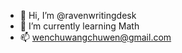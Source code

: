 - 👋 Hi, I’m @ravenwritingdesk
- 🌱 I’m currently learning Math
- 📫 wenchuwangchuwen@gmail.com

<!---
ravenwritingdesk/ravenwritingdesk is a ✨ special ✨ repository because its `README.md` (this file) appears on your GitHub profile.
You can click the Preview link to take a look at your changes.
--->
